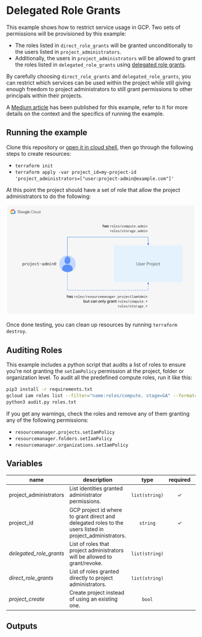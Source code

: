 # Delegated Role Grants

This example shows how to restrict service usage in GCP. Two sets of permissions will be provisioned by this example:

- The roles listed in `direct_role_grants` will be granted unconditionally to the users listed in `project_administrators`.
- Additionally, the users in `project_administrators` will be allowed to grant the roles listed in `delegated_role_grants` using [delegated role grants](https://cloud.google.com/iam/docs/setting-limits-on-granting-roles).

By carefully choosing `direct_role_grants` and `delegated_role_grants`, you can restrict which services can be used within the project while still giving enough freedom to project administrators to still grant permissions to other principals within their projects.

A [Medium article](https://medium.com/@jccb/managing-gcp-service-usage-through-delegated-role-grants-a843610f2226) has been published for this example, refer to it for more details on the context and the specifics of running the example.

## Running the example

Clone this repository or [open it in cloud shell](https://ssh.cloud.google.com/cloudshell/editor?cloudshell_git_repo=https%3A%2F%2Fgithub.com%2Fterraform-google-modules%2Fcloud-foundation-fabric&cloudshell_print=cloud-shell-readme.txt&cloudshell_working_dir=cloud-operations%2Fiam-delegated-role-grants), then go through the following steps to create resources:

- `terraform init`
- `terraform apply -var project_id=my-project-id 'project_administrators=["user:project-admin@example.com"]'`

At this point the project should have a set of role that allow the project administrators to do the following:

<img src="diagram.png" width="572px">

Once done testing, you can clean up resources by running `terraform destroy`.

## Auditing Roles

This example includes a python script that audits a list of roles to ensure you're not granting the `setIamPolicy` permission at the project, folder or organization level. To audit all the predefined compute roles, run it like this:

```bash
pip3 install -r requirements.txt
gcloud iam roles list --filter="name:roles/compute. stage=GA" --format="get(name)" > roles.txt
python3 audit.py roles.txt
```

If you get any warnings, check the roles and remove any of them granting any of the following permissions:
- `resourcemanager.projects.setIamPolicy`
- `resourcemanager.folders.setIamPolicy`
- `resourcemanager.organizations.setIamPolicy`


<!-- BEGIN TFDOC -->
## Variables

| name | description | type | required | default |
|---|---|:---: |:---:|:---:|
| project_administrators | List identities granted administrator permissions. | <code title="list&#40;string&#41;">list(string)</code> | ✓ |  |
| project_id | GCP project id where to grant direct and delegated roles to the users listed in project_administrators. | <code title="">string</code> | ✓ |  |
| *delegated_role_grants* | List of roles that project administrators will be allowed to grant/revoke. | <code title="list&#40;string&#41;">list(string)</code> |  | <code title="&#91;&#10;&#34;roles&#47;storage.admin&#34;,&#10;&#34;roles&#47;storage.hmacKeyAdmin&#34;,&#10;&#34;roles&#47;storage.legacyBucketOwner&#34;,&#10;&#34;roles&#47;storage.objectAdmin&#34;,&#10;&#34;roles&#47;storage.objectCreator&#34;,&#10;&#34;roles&#47;storage.objectViewer&#34;,&#10;&#34;roles&#47;compute.admin&#34;,&#10;&#34;roles&#47;compute.imageUser&#34;,&#10;&#34;roles&#47;compute.instanceAdmin&#34;,&#10;&#34;roles&#47;compute.instanceAdmin.v1&#34;,&#10;&#34;roles&#47;compute.networkAdmin&#34;,&#10;&#34;roles&#47;compute.networkUser&#34;,&#10;&#34;roles&#47;compute.networkViewer&#34;,&#10;&#34;roles&#47;compute.orgFirewallPolicyAdmin&#34;,&#10;&#34;roles&#47;compute.orgFirewallPolicyUser&#34;,&#10;&#34;roles&#47;compute.orgSecurityPolicyAdmin&#34;,&#10;&#34;roles&#47;compute.orgSecurityPolicyUser&#34;,&#10;&#34;roles&#47;compute.orgSecurityResourceAdmin&#34;,&#10;&#34;roles&#47;compute.osAdminLogin&#34;,&#10;&#34;roles&#47;compute.osLogin&#34;,&#10;&#34;roles&#47;compute.osLoginExternalUser&#34;,&#10;&#34;roles&#47;compute.packetMirroringAdmin&#34;,&#10;&#34;roles&#47;compute.packetMirroringUser&#34;,&#10;&#34;roles&#47;compute.publicIpAdmin&#34;,&#10;&#34;roles&#47;compute.securityAdmin&#34;,&#10;&#34;roles&#47;compute.serviceAgent&#34;,&#10;&#34;roles&#47;compute.storageAdmin&#34;,&#10;&#34;roles&#47;compute.viewer&#34;,&#10;&#34;roles&#47;viewer&#34;&#10;&#93;">...</code> |
| *direct_role_grants* | List of roles granted directly to project administrators. | <code title="list&#40;string&#41;">list(string)</code> |  | <code title="&#91;&#10;&#34;roles&#47;compute.admin&#34;,&#10;&#34;roles&#47;storage.admin&#34;,&#10;&#93;">...</code> |
| *project_create* | Create project instead of using an existing one. | <code title="">bool</code> |  | <code title="">false</code> |

## Outputs

<!-- END TFDOC -->
